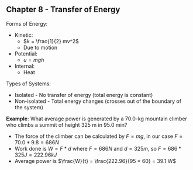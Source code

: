 ## Chapter 8 - Transfer of Energy

Forms of Energy:
* Kinetic:
  * $k = \frac{1}{2} mv^2$
  * Due to motion
* Potential:
  * $u = mgh$
* Internal:
  * Heat

Types of Systems:
* Isolated - No transfer of energy (total energy is constant)
* Non-isolated - Total energy changes (crosses out of the boundary of the system)

**Example**: What average power is generated by a 70.0-kg mountain climber who climbs a summit of height 325 m in 95.0 min?
* The force of the climber can be calculated by $F = mg$, in our case $F = 70.0 * 9.8 = 686 N$
* Work done is $W = F * d$ where $F = 686 N$ and $d = 325m$, so $F = 686 * 325 J = 222.96 kJ$
* Average power is $\frac{W}{t} = \frac{222.96}{95 * 60} = 39.1 W$
